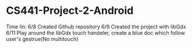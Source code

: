 # CS441-Project-2-Android




Time lin:
6/8 Created Github repository
6/9 Created the project with libGdx
6/11 Play around the libGdx touch handeler, create a blue doc which follow user's gestrue(No multitouch)
